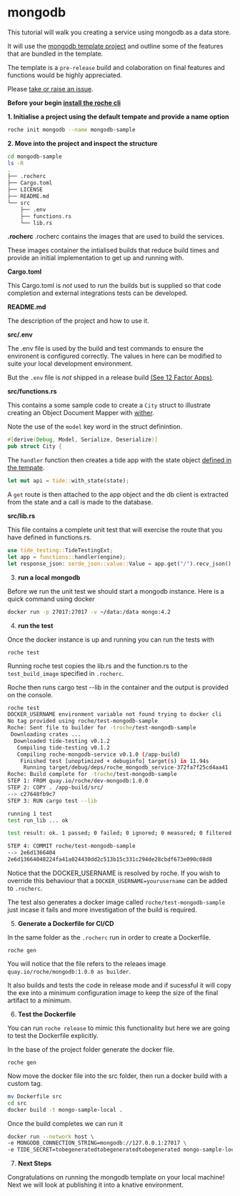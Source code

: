 # mongodb

This tutorial will walk you creating a service using mongodb as a data store. 

It will use the [mongodb template project](https://github.com/roche-rs/mongodb/) 
and outline some of the features that are bundled in the template.

The template is a `pre-release` build and colaboration on final features and functions would be highly appreciated. 

Please [take or raise an issue](https://github.com/roche-rs/mongodb/). 

**Before your begin [install the roche cli](/cli/index.html)**

**1. Initialise a project using the default tempate and provide a name option**

```bash
roche init mongodb --name mongodb-sample
```

**2. Move into the project and inspect the structure**

```bash 
cd mongodb-sample
ls -R
.
├── .rocherc
├── Cargo.toml
├── LICENSE
├── README.md
└── src
    ├── .env
    ├── functions.rs
    └── lib.rs
```

**.rocherc**
.rocherc contains the images that are used to build the services.

These images container the intialised builds that reduce build times and provide an initial implementation to get up and running with.

**Cargo.toml**

This Cargo.toml is *not* used to run the builds but is supplied so that code completion and external integrations tests can be developed.

**README.md**

The description of the project and how to use it.

**src/.env**

The .env file is used by the build and test commands to ensure the environent is configured correctly.
The values in here can be modified to suite your local development environment. 

But the `.env` file is *not* shipped in a release build [(See 12 Factor Apps)](https://12factor.net/config).

**src/functions.rs**

This contains a some sample code to create a `City` struct to illustrate creating an Object Document Mapper with [wither](https://github.com/thedodd/wither).

Note the use of the `model` key word in the struct definintion.

```rust
#[derive(Debug, Model, Serialize, Deserialize)]
pub struct City {
``` 

The `handler` function then creates a tide app with the state object [defined in the tempate](https://github.com/roche-rs/mongodb/blob/main/image/src/main.rs#L47).

```rust
let mut api = tide::with_state(state);
```

A `get` route is then attached to the app object and the db client is extracted from the state and a call is made to the database.

**src/lib.rs**

This file contains a complete unit test that will exercise the route that you have defined in functions.rs.

```rust
use tide_testing::TideTestingExt;
let app = functions::handler(engine);
let response_json: serde_json::value::Value = app.get("/").recv_json().await.unwrap();
```

3. **run a local mongodb**

Before we run the unit test we should start a mongodb instance.
Here is a quick command using docker

```bash
docker run -p 27017:27017 -v ~/data:/data mongo:4.2
```

4. **run the test**

Once the docker instance is up and running you can run the tests with

```
roche test
```

Running roche test copies the lib.rs and the function.rs to the `test_build_image` specified in `.rocherc`.

Roche then runs cargo test --lib in the container and the output is provided on the console.

```bash
roche test
DOCKER_USERNAME environment variable not found trying to docker cli
No tag provided using roche/test-mongodb-sample
Roche: Sent file to builder for -troche/test-mongodb-sample
 Downloading crates ...
  Downloaded tide-testing v0.1.2
   Compiling tide-testing v0.1.2
   Compiling roche-mongodb-service v0.1.0 (/app-build)
    Finished test [unoptimized + debuginfo] target(s) in 11.94s
     Running target/debug/deps/roche_mongodb_service-372fa7f25cd4aa41
Roche: Build complete for -troche/test-mongodb-sample
STEP 1: FROM quay.io/roche/dev-mongodb:1.0.0
STEP 2: COPY . /app-build/src/
--> c27648fb9c7
STEP 3: RUN cargo test --lib 

running 1 test
test run_lib ... ok

test result: ok. 1 passed; 0 failed; 0 ignored; 0 measured; 0 filtered out

STEP 4: COMMIT roche/test-mongodb-sample
--> 2e6d1366404
2e6d13664048224fa41a024430dd2c513b15c331c294de28cbdf673e090c08d8
```

Notice that the DOCKER_USERNAME is resolved by roche. If you wish to override this behaviour that a `DOCKER_USERNAME=yourusername` can be added to `.rocherc`.

The test also generates a docker image called `roche/test-mongodb-sample` just incase it fails and more investigation of the build is required.

5. **Generate a Dockerfile for CI/CD**

In the same folder as the `.rocherc` run in order to create a Dockerfile.

```
roche gen
```

You will notice that the file refers to the releaes image `quay.io/roche/mongodb:1.0.0 as builder`.

It also builds and tests the code in release mode and if sucessful it will copy the exe into a minimum configuration image to keep the size of the final artifact to a minimum. 

6. **Test the Dockerfile**

You can run `roche release` to mimic this functionality but here we are going to test the Dockerfile explicitly.

In the base of the project folder generate the docker file.
```
roche gen
```

Now move the docker file into the src folder, then run a docker build with a custom tag.

```bash
mv Dockerfile src
cd src
docker build -t mongo-sample-local .
```

Once the build completes we can run it 

```bash
docker run --network host \
-e MONGODB_CONNECTION_STRING=mongodb://127.0.0.1:27017 \
-e TIDE_SECRET=tobegeneratedtobegeneratedtobegenerated mongo-sample-local

```

7. **Next Steps**

Congratulations on running the mongodb template on your local machine!
Next we will look at publishing it into a knative environment.
